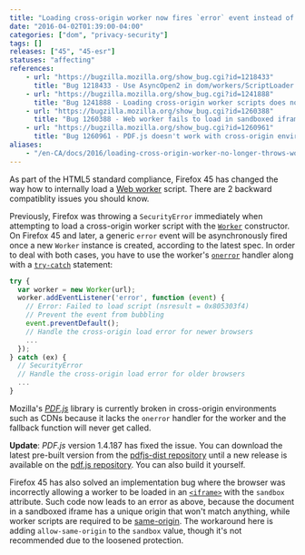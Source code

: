 ```yaml
---
title: "Loading cross-origin worker now fires `error` event instead of throwing; worker in sandboxed iframe no longer allowed"
date: "2016-04-02T01:39:00-04:00"
categories: ["dom", "privacy-security"]
tags: []
releases: ["45", "45-esr"]
statuses: "affecting"
references:
    - url: "https://bugzilla.mozilla.org/show_bug.cgi?id=1218433"
      title: "Bug 1218433 - Use AsyncOpen2 in dom/workers/ScriptLoader.cpp"
    - url: "https://bugzilla.mozilla.org/show_bug.cgi?id=1241888"
      title: "Bug 1241888 - Loading cross-origin worker scripts does not throw a SecurityError"
    - url: "https://bugzilla.mozilla.org/show_bug.cgi?id=1260388"
      title: "Bug 1260388 - Web worker fails to load in sandboxed iframe with Firefox 45"
    - url: "https://bugzilla.mozilla.org/show_bug.cgi?id=1260961"
      title: "Bug 1260961 - PDF.js doesn't work with cross-origin environment, because worker no longer throws on Firefox 45+ and onerror handler is missing"
aliases:
    - "/en-CA/docs/2016/loading-cross-origin-worker-no-longer-throws-worker-in-sandboxed-iframe-will-fail/"
---
```

As part of the HTML5 standard compliance, Firefox 45 has changed the way how to internally load a [Web worker](https://developer.mozilla.org/docs/Web/API/Web_Workers_API) script. There are 2 backward compatiblity issues you should know.

Previously, Firefox was throwing a `SecurityError` immediately when attempting to load a cross-origin worker script with the [`Worker`](https://developer.mozilla.org/docs/Web/API/Worker/Worker) constructor. On Firefox 45 and later, a generic `error` event will be asynchronously fired once a new `Worker` instance is created, according to the latest spec. In order to deal with both cases, you have to use the worker's [`onerror`](https://developer.mozilla.org/docs/Web/API/AbstractWorker/onerror) handler along with a [`try-catch`](https://developer.mozilla.org/docs/Web/JavaScript/Reference/Statements/try...catch) statement:

```js
try {
  var worker = new Worker(url);
  worker.addEventListener('error', function (event) {
    // Error: Failed to load script (nsresult = 0x805303f4)
    // Prevent the event from bubbling
    event.preventDefault();
    // Handle the cross-origin load error for newer browsers
    ...
  });
} catch (ex) {
  // SecurityError
  // Handle the cross-origin load error for older browsers
  ...
}
```
Mozilla's [*PDF.js*](https://mozilla.github.io/pdf.js/) library is currently broken in cross-origin environments such as CDNs because it lacks the `onerror` handler for the worker and the fallback function will never get called.

**Update**: *PDF.js* version 1.4.187 has fixed the issue. You can download the latest pre-built version from the [pdfjs-dist repository](https://github.com/mozilla/pdfjs-dist) until a new release is available on the [pdf.js repository](https://github.com/mozilla/pdf.js/releases). You can also build it yourself.

Firefox 45 has also solved an implementation bug where the browser was incorrectly allowing a worker to be loaded in an [`<iframe>`](https://developer.mozilla.org/docs/Web/HTML/Element/iframe) with the `sandbox` attribute. Such code now leads to an error as above, because the document in a sandboxed iframe has a unique origin that won't match anything, while worker scripts are required to be [same-origin](https://developer.mozilla.org/docs/Web/Security/Same-origin_policy). The workaround here is adding `allow-same-origin` to the `sandbox` value, though it's not recommended due to the loosened protection.
